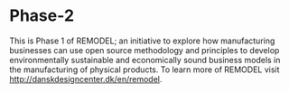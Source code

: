# Phase-2
This is Phase 1 of REMODEL; an initiative to explore how manufacturing businesses can use open source methodology and principles to develop environmentally sustainable and economically sound business models in the manufacturing of physical products. To learn more of REMODEL visit http://danskdesigncenter.dk/en/remodel.
